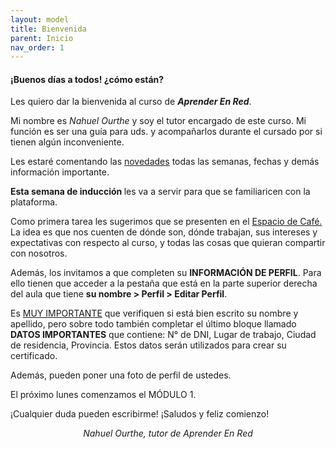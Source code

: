 ```yaml
---
layout: model
title: Bienvenida
parent: Inicio
nav_order: 1
---
```

<h4><b>¡Buenos días a todos! ¿cómo están?</b></h4>
<p>Les quiero dar la bienvenida al curso de <b></b> <i><b>Aprender En Red</b></i>.</p>
<p>Mi nombre es <i>Nahuel Ourthe</i> y soy el tutor encargado de este curso. Mi función es ser una guía para uds. y acompañarlos durante el cursado por si tienen algún inconveniente.</p>
<p>Les estaré comentando las <a href="https://www.edu.campusaprenderenred.com/mod/forum/view.php?id=1633" target="_blank" rel="noreferrer noopener">novedades</a> todas las semanas, fechas y demás información importante.</p>
<p><b>Esta semana de inducción </b>les va a servir para que se familiaricen con la plataforma.</p>
<p>Como primera tarea les sugerimos que se presenten en el <a href="https://www.edu.campusaprenderenred.com/mod/forum/view.php?id=1634" target="_blank" rel="noreferrer noopener">Espacio de Café.</a> La idea es que nos cuenten de dónde son, dónde trabajan, sus intereses y expectativas con respecto al curso, y todas las cosas que quieran compartir con nosotros.</p>
<p>Además, los invitamos a que completen su <b>INFORMACIÓN DE PERFIL</b>. Para ello tienen que acceder a la pestaña que está en la parte superior derecha del aula que tiene <b>su nombre &gt; Perfil &gt; Editar Perfil</b>.</p>
<p>Es <u>MUY IMPORTANTE</u> que verifiquen si está bien escrito su nombre y apellido, pero sobre todo también completar el último bloque llamado <b>DATOS IMPORTANTES</b> que contiene: N° de DNI, Lugar de trabajo, Ciudad de residencia, Provincia. Estos datos serán utilizados para crear su certificado.</p>
<p>Además, pueden poner una foto de perfil de ustedes.</p>
<p>El próximo lunes comenzamos el MÓDULO 1.</p>
<p>¡Cualquier duda pueden escribirme! ¡Saludos y feliz comienzo!</p>
<p style="text-align:center;"><i>Nahuel Ourthe, tutor de Aprender En Red</i></p>
